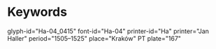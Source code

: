 # Keywords
glyph-id="Ha-04_0415"
font-id="Ha-04"
printer-id="Ha"
printer="Jan Haller"
period="1505–1525"
place="Kraków"
PT plate="167"
